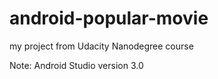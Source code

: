 # android-popular-movie
my project from Udacity Nanodegree course

Note: Android Studio version 3.0
